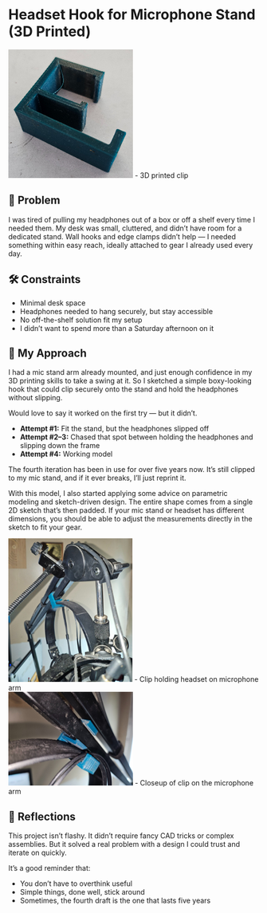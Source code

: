 # Headset Hook for Microphone Stand (3D Printed)

![Printed Headset Clip](images/printed_clip_small.jpg) - 3D printed clip  

## 🧩 Problem

I was tired of pulling my headphones out of a box or off a shelf every time I needed them. My desk was small, cluttered, and didn’t have room for a dedicated stand. Wall hooks and edge clamps didn’t help — I needed something within easy reach, ideally attached to gear I already used every day.

## 🛠️ Constraints

- Minimal desk space  
- Headphones needed to hang securely, but stay accessible  
- No off-the-shelf solution fit my setup  
- I didn’t want to spend more than a Saturday afternoon on it

## 🧠 My Approach

I had a mic stand arm already mounted, and just enough confidence in my 3D printing skills to take a swing at it. So I sketched a simple boxy-looking hook that could clip securely onto the stand and hold the headphones without slipping.  

Would love to say it worked on the first try — but it didn’t.

- **Attempt #1:** Fit the stand, but the headphones slipped off  
- **Attempt #2–3:** Chased that spot between holding the headphones and slipping down the frame    
- **Attempt #4:** Working model  

The fourth iteration has been in use for over five years now. It’s still clipped to my mic stand, and if it ever breaks, I’ll just reprint it.  

With this model, I also started applying some advice on parametric modeling and sketch-driven design. The entire shape comes from a single 2D sketch that’s then padded.  If your mic stand or headset has different dimensions, you should be able to adjust the measurements directly in the sketch to fit your gear.

![Clip holding headset](images/clip_in_use_small.jpg) - Clip holding headset on microphone arm  
![Clip closeup shot](images/clip_closeup_small.jpg) - Closeup of clip on the microphone arm  

## 💬 Reflections

This project isn’t flashy. It didn’t require fancy CAD tricks or complex assemblies. But it solved a real problem with a design I could trust and iterate on quickly.

It’s a good reminder that:

- You don’t have to overthink useful  
- Simple things, done well, stick around  
- Sometimes, the fourth draft is the one that lasts five years
